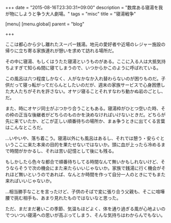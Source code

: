 +++
date = "2015-08-16T23:30:31+09:00"
description = "数席ある寝湯を我が物にしようと争う大人劇場。"
tags = "misc"
title = "寝湯戦争"

[menu]
  [menu.global]
    parent = "blog"

+++

ここは都心から少し離れたスーパー銭湯。地元の愛好者や近場のレジャー施設の帰りに立ち寄る家族連れが憩いを求めて訪れる場所だ。

その中に寝湯、もしくはうたた寝湯というものがある。ここに入る人は大抵気持ちよすぎて知らぬ間に寝てしまうので、いつからかこのように呼ばれている。

この風呂は六つ程度しかなく、人がなかなか入れ替わらないのが困りものだ。子供だって寝っ転がってだらんとしたいのだが、週末の家族サービスで心身困憊した大人たちがそれを許さない。オヤジ寝ることそれすなわち動かぬ岩のごとし、だ。

また、時にオヤジ同士がぶつかり合うこともある。寝湯枠がひとつ空いた時、その枠の正当な後継者がどちらのものかを決めなければいけないときだ。どちらが先に来ていたか、どこが正しい順番待ちの場所か、まぁ争うときに出てくる言葉はこんなところだ。

...いやいや、落ち着こう。寝湯以外にも風呂はあるし、それでは憩う・安らぐというここに来た本来の目的を果たせないではないか。頭に血が上ったら冷めるまで時間がかかるし、それは苦い記憶として後にも残る。

もしかしたら色々な都合で順番待ちしてる時間なんて無いかもしれないけど、そうならそうで次の機会にまた来たらいいじゃないか。家族で銭湯に行く機会がそれほど無いというのであれば、なんとか時間を作って自分一人のときにでもまた来ればいいじゃないか。

...相当勝手なことを言ったけど、子供のそばで変に張り合う父親も、そこに喧嘩腰で挑む相手も、あまり見れたものではないなと思った。

ただ、まだまだ暑いこの季節、気温もほどよく、体を通り過ぎる風が心地よいのでついつい寝湯への思いが高ぶってしまう、そんな気持ちはわからんでもない。
